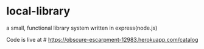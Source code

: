 # local-library
a small, functional library system written in express(node.js)

Code is live at # https://obscure-escarpment-12983.herokuapp.com/catalog
